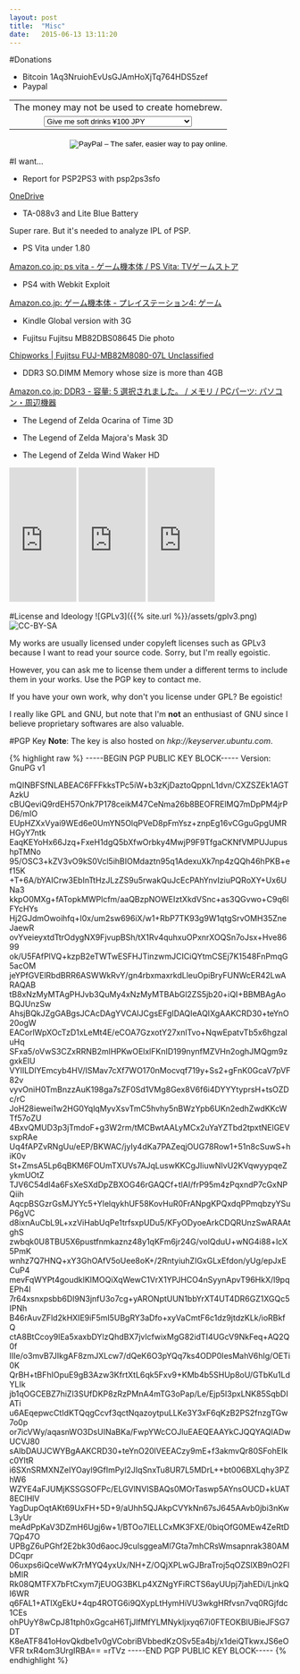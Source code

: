 ```yaml
---
layout: post
title:  "Misc"
date:   2015-06-13 13:11:20
---
```

#Donations
* Bitcoin
1Aq3NruiohEvUsGJAmHoXjTq764HDS5zef
* Paypal
<form action="https://www.paypal.com/cgi-bin/webscr" method="post" target="_top"><input type="hidden" name="cmd" value="_s-xclick" /> <input type="hidden" name="hosted_button_id" value="8P4AFN8ALSRYS" />
<table>
<tbody>
<tr>
<td style="text-align: center;"><input type="hidden" name="on0" value="The money may not be used to create homebrew." />The money may not be used to create homebrew.</td>
</tr>
<tr>
<td style="text-align: center;"><select name="os0"><option value="Give me soft drinks">Give me soft drinks ¥100 JPY</option><option value="Treat me to lunch">Treat me to lunch ¥500 JPY</option><option value="Give me a new memory card">Give me a new memory card ¥1,000 JPY</option></select></td>
</tr>
</tbody></table>
<div align="center">
<p><input type="hidden" name="currency_code" value="JPY" /> <input type="image" alt="PayPal – The safer, easier way to pay online." name="submit" src="https://www.paypalobjects.com/en_GB/i/btn/btn_donateCC_LG.gif" /> <img src="https://www.paypalobjects.com/ja_JP/i/scr/pixel.gif" border="0" alt="" width="1" height="1" /></p>
</div>
</form>

#I want...
* Report for PSP2PS3 with psp2ps3sfo

[OneDrive](https://onedrive.live.com/?cid=e2c225ec0e4f32dd&id=E2C225EC0E4F32DD!2591&ithint=file,zip&authkey=!AA26tL6W71X1fP4)

* TA-088v3 and Lite Blue Battery

Super rare. But it's needed to analyze IPL of PSP.

* PS Vita under 1.80

<a target="_blank" href="https://www.amazon.co.jp/gp/search/ref=as_li_ss_tl?ie=UTF8&camp=247&creative=7399&fst=as%3Aoff&keywords=ps%20vita&linkCode=ur2&qid=1441337506&rh=n%3A637394%2Cn%3A2280006051%2Cn%3A2280057051%2Ck%3Aps%20vita&rnid=637872&tag=gps0d-22">Amazon.co.jp: ps vita - ゲーム機本体 / PS Vita: TVゲームストア</a><img src="https://ir-jp.amazon-adsystem.com/e/ir?t=gps0d-22&l=ur2&o=9" width="1" height="1" border="0" alt="" style="border:none !important; margin:0px !important;" />

* PS4 with Webkit Exploit

<a target="_blank" href="https://www.amazon.co.jp/s/ref=as_li_ss_tl?_encoding=UTF8&camp=247&creative=7399&field-keywords=&linkCode=ur2&rh=n%3A2494287051&tag=gps0d-22&url=node%3D2494287051">Amazon.co.jp: ゲーム機本体 - プレイステーション4: ゲーム</a><img src="https://ir-jp.amazon-adsystem.com/e/ir?t=gps0d-22&l=ur2&o=9" width="1" height="1" border="0" alt="" style="border:none !important; margin:0px !important;" />

* Kindle Global version with 3G

* Fujitsu Fujitsu MB82DBS08645 Die photo

[Chipworks \| Fujitsu FUJ-MB82M8080-07L Unclassified](https://chipworks.secure.force.com/catalog/ProductDetails?sku=FUJ-MB82M8080-07L)

* DDR3 SO.DIMM Memory whose size is more than 4GB

<a target="_blank" href="https://www.amazon.co.jp/s/ref=as_li_ss_tl?_encoding=UTF8&bbn=2151941051&camp=247&creative=7399&fst=as%3Aoff&linkCode=ur2&qid=1441337808&rh=n%3A2127209051%2Cn%3A!2127210051%2Cn%3A2151901051%2Cn%3A2151941051%2Cp_n_feature_fifteen_browse-bin%3A2510057051%2Cp_n_feature_four_browse-bin%3A2190142051%7C2190143051%7C2225478051%7C2225479051%7C2225480051&rnid=2190134051&tag=gps0d-22">Amazon.co.jp: DDR3 - 容量: 5 選択されました。 / メモリ / PCパーツ: パソコン・周辺機器</a><img src="https://ir-jp.amazon-adsystem.com/e/ir?t=gps0d-22&l=ur2&o=9" width="1" height="1" border="0" alt="" style="border:none !important; margin:0px !important;" />

* The Legend of Zelda Ocarina of Time 3D

* The Legend of Zelda Majora's Mask 3D

* The Legend of Zelda Wind Waker HD

<iframe src="https://rcm-fe.amazon-adsystem.com/e/cm?lt1=_blank&bc1=000000&IS2=1&bg1=FFFFFF&fc1=000000&lc1=0000FF&t=gps0d-22&o=9&p=8&l=as4&m=amazon&f=ifr&ref=ss_til&asins=B004K6L0EK" style="width:120px;height:240px;" scrolling="no" marginwidth="0" marginheight="0" frameborder="0"></iframe>
<iframe src="https://rcm-fe.amazon-adsystem.com/e/cm?lt1=_blank&bc1=000000&IS2=1&bg1=FFFFFF&fc1=000000&lc1=0000FF&t=gps0d-22&o=9&p=8&l=as4&m=amazon&f=ifr&ref=ss_til&asins=B00S66U7ZI" style="width:120px;height:240px;" scrolling="no" marginwidth="0" marginheight="0" frameborder="0"></iframe>
<iframe src="https://rcm-fe.amazon-adsystem.com/e/cm?lt1=_blank&bc1=000000&IS2=1&bg1=FFFFFF&fc1=000000&lc1=0000FF&t=gps0d-22&o=9&p=8&l=as4&m=amazon&f=ifr&ref=ss_til&asins=B00DCMOV6W" style="width:120px;height:240px;" scrolling="no" marginwidth="0" marginheight="0" frameborder="0"></iframe>

#License and Ideology
![GPLv3]({{% site.url %}}/assets/gplv3.png)
![CC-BY-SA](https://i.creativecommons.org/l/by-sa/3.0/88x31.png)

My works are usually licensed under copyleft licenses such as GPLv3 because I
want to read your source code. Sorry, but I'm really egoistic.

However, you can ask me to license them under a different terms to include them
in your works. Use the PGP key to contact me.

If you have your own work, why don't you license under GPL? Be egoistic!

I really like GPL and GNU, but note that I'm __not__ an enthusiast of GNU since
I believe proprietary softwares are also valuable.

#PGP Key
__Note__: The key is also hosted on _hkp://keyserver.ubuntu.com_.

{% highlight raw %}
-----BEGIN PGP PUBLIC KEY BLOCK-----
Version: GnuPG v1

mQINBFSfNLABEAC6FFFkksTPc5iW+b3zKjDaztoQppnL1dvn/CXZSZEk1AGTAzkU
cBUQeviQ9rdEH57Onk7P178ceikM47CeNma26b8BEOFRElMQ7mDpPM4jrPD6/mIO
EUpHZXxVyai9WEd6e0UmYN5OlqPVeD8pFmYsz+znpEg16vCGguGpgUMRHGyY7ntk
EaqKEYoHx66Jzq+FxeH1dgQ5bXfwOrbky4MwjP9F9TfgaCKNfVMPUJupushpTMNo
95/OSC3+kZV3vO9kS0Vcl5ihBIOMdaztn95q1AdexuXk7np4zQQh46hPKB+ef15K
+T+6A/bYAICrw3EbInTtHzJLzZS9u5rwakQuJcEcPAhYnvIziuPQRoXY+Ux6UNa3
kkpO0MXg+fATopkMWPlcfm/aaQBzpNOWEIztXkdVSnc+as3QGvwo+C9q6lFYcHYs
Hj2GJdmOwoihfq+I0x/um2sw696iX/w1+RbP7TK93g9W1qtgSrvOMH35ZneJaewR
ovYveieyxtdTtrOdygNX9FjvupBSh/tX1Rv4quhxuOPxnrXOQSn7oJsx+Hve8699
ok/U5FAfPlVQ+kzpB2eTWTwESFHJTinzwmJCICiQYtmCSEj7K1548FnPmqG5acOM
jeYPfGVElRbdBRR6ASWWkRvY/gn4rbxmaxrkdLleuOpiBryFUNWcER42LwARAQAB
tB8xNzMyMTAgPHJvb3QuMy4xNzMyMTBAbGl2ZS5jb20+iQI+BBMBAgAoBQJUnzSw
AhsjBQkJZgGABgsJCAcDAgYVCAIJCgsEFgIDAQIeAQIXgAAKCRD30+teYnO20ogW
EACorlWpXOcTzD1xLeMt4E/eCOA7GzxotY27xnlTvo+NqwEpatvTb5x6hgzaIuHq
SFxa5/oVwS3CZxRRNB2mlHPKwOElxlFKnID199nynfMZVHn2oghJMQgm9zgxkEIU
VYIILDlYEmcyb4HV/ISMav7cXf7WO170nMocvqf719y+Ss2+gFnK0GcaV7pVF82v
vyvOniH0TmBnzzAuK198ga7sZF0Sd1VMg8Gex8V6f6i4DYYYtyprsH+tsOZDc/rC
JoH28iewei1w2HG0YqlqMyvXsvTmC5hvhy5nBWzYpb6UKn2edhZwdKKcWTf57oZU
4BxvQMUD3p3jTmdoF+g3W2rm/tMCBwtAALyMCx2uYaYZTbd2tpxtNElGEVsxpRAe
Uq4fAPZvRNgUu/eEP/BKWAC/jyIy4dKa7PAZeqjOUG78Row1+51n8cSuwS+hiK0v
St+ZmsA5Lp6qBKM6FOUmTXUVs7AJqLuswKKCgJIiuwNIvU2KVqwyypqeZykmUOtZ
TJV6C54dl4a6FsXeSXdDpZBXOG46rGAQCf+tlAI/frP95m4zPqxndP7cGxNPQiih
AqcpBSGzrGsMJYYc5+YlelqykhUF58KovHuR0FrANpgKPQxdqPPmqbzyYSuP6gVC
d8ixnAuCbL9L+xzViHabUqPe1trfsxpUDu5/KFyODyoeArkCDQRUnzSwARAAtghS
zwbqk0U8TBU5X6pustfnmkaznz48y1qKFm6jr24G/volQduU+wNG4i88+lcX5PmK
wnhz7Q7HNQ+xY3GhOAfV5oUee8oK+/2RntyiuhZIGxGLxEfdon/yUg/epJxECuP4
mevFqWYPt4goudklKIMOQiXqWewC1VrX1YPJHCO4nSyynApvT96HkX/l9pqEPh4l
7r64xsnxpsbb6DI9N3jnfU3o7cg+yARONptUUN1bbYrXT4UT4DR6GZ1XGQc5IPNh
B46rAuvZFld2kHXIE9iF5mI5UBgRY3aDfo+xyVaCmtF6c1dz9jtdzKLk/ioRBkfQ
ctA8BtCcoy9lEa5xaxbDYlzQhdBX7jvlcfwixMgG82idTI4UGcV9NkFeq+AQ2Q0f
IIIe/o3mvB7JIkgAF8zmJXLcw7/dQeK6O3pYQq7ks4ODP0IesMahV6hIg/OETi0K
QrBH+tBFhIOpuE9gB3Azw3KfrtXtL6qk5Fxv9+KMb4b5SHUp8oU/GTbKu1LdYLIk
jb1qOGCEBZ7hiZl3SUfDKP8zRzPMnA4mTG3oPap/Le/Ejp5I3pxLNK85SqbDIATi
u6AEqepwcCtIdKTQqgCcvf3qctNqazoytpuLLKe3Y3xF6qKzB2PS2fnzgTGw7o0p
or7icVWy/aqasnWO3DsUINaBKa/FwpYWcCOJluEAEQEAAYkCJQQYAQIADwUCVJ80
sAIbDAUJCWYBgAAKCRD30+teYnO20lVEEACzy9mE+f3akmvQr80SFohEIkc0YltR
i6SXnSRMXNZeIYOayl9GfImPyl2JIqSnxTu8UR7L5MDrL++bt006BXLqhy3PZhW6
WZYE4aFJUMjKSSGSOFPc/ELGVlNVISBAQs0MOrTaswp5AYnsOUCD+kUAT8EClHlV
YagDupOqtAKt69UxFH+5D+9/aUhh5QJAkpCVYkNn67sJ645AAvb0jbi3nKwL3yUr
meAdPpKaV3DZmH6Ugj6w+1/BTOo7IELLCxMK3FXE/0biqOfG0MEw4ZeRtD7Qp47O
UPBgZ6uPGhf2E2bk30d6aocJ9culsggeaMl7Gta7mhCRsWmsapnrak380AMDCqpr
06uxps6iQceWwK7rMYQ4yxUx/NH+Z/OQjXPLwGJBraTroj5qOZSlXB9nO2FlbMIR
Rk08QMTFX7bFtCxym7jEUOG3BKLp4XZNgYFiRCTS6ayUUpj7jahEDi/LjnkQI6WR
q6FAL1+ATIXgEkU+4qp4ROTG6i9QXypLtHymHiVU3wkgHRfvsn7vq0RGjfdc1CEs
ohPUyY8wCpJ81tph0xGgcaH6TjJlfMfYLMNykljxyq67i0FTEOKBlUBieJFSG7DT
K8eATF841oHovQkdbe1v0gVCobriBVbbedKzOSv5Ea4bj/x1deiQTkwxJS6eOVFR
txR4om3UrgIRBA==
=rTVz
-----END PGP PUBLIC KEY BLOCK-----
{% endhighlight %}
